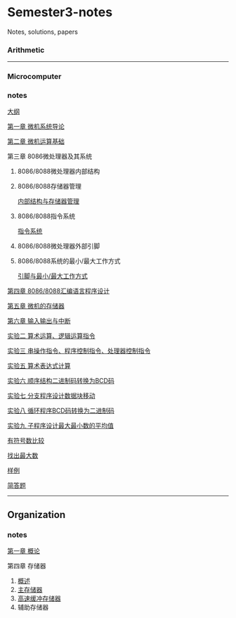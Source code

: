 # Semester3-notes

Notes, solutions, papers

### Arithmetic



------

### Microcomputer

### notes

[大纲](https://bruno686.github.io/semester3-notes/microcomputer/Notes/outline.html)

[第一章 微机系统导论](https://bruno686.github.io/semester3-notes/microcomputer/Notes/chapter_one.html)

[第二章 微机运算基础](https://bruno686.github.io/semester3-notes/microcomputer/Notes/chapter_two.html)

第三章 8086微处理器及其系统

1. 8086/8088微处理器内部结构

2. 8086/8088存储器管理

   [内部结构与存储器管理](https://bruno686.github.io/semester3-notes/microcomputer/Notes/chapter_three(1).html)

3. 8086/8088指令系统

   [指令系统](https://bruno686.github.io/semester3-notes/microcomputer/Notes/chapter_three(2).html)

4. 8086/8088微处理器外部引脚

5. 8086/8088系统的最小/最大工作方式

   [引脚与最小/最大工作方式](https://bruno686.github.io/semester3-notes/microcomputer/Notes/chapter_three(3).html)

[第四章 8086/8088汇编语言程序设计](https://bruno686.github.io/semester3-notes/microcomputer/Notes/chapter_four.html)

[第五章 微机的存储器](https://bruno686.github.io/semester3-notes/microcomputer/Notes/chapter_five.html)

[第六章 输入输出与中断](https://bruno686.github.io/semester3-notes/microcomputer/Notes/chapter_six.html)

[实验二 算术运算、逻辑运算指令](https://bruno686.github.io/semester3-notes/microcomputer/Notes/test2.html)

[实验三 串操作指令、程序控制指令、处理器控制指令](https://bruno686.github.io/semester3-notes/microcomputer/Notes/test3.html)

[实验五 算术表达式计算](https://bruno686.github.io/semester3-notes/microcomputer/Notes/test5.html)

[实验六 顺序结构二进制码转换为BCD码](https://bruno686.github.io/semester3-notes/microcomputer/Notes/test6.html)

[实验七 分支程序设计数据块移动](https://bruno686.github.io/semester3-notes/microcomputer/Notes/test7.html)

[实验八 循环程序BCD码转换为二进制码](https://bruno686.github.io/semester3-notes/microcomputer/Notes/test8.html)

[实验九 子程序设计最大最小数的平均值](https://bruno686.github.io/semester3-notes/microcomputer/Notes/test9.html)

[有符号数比较](https://bruno686.github.io/semester3-notes/microcomputer/Notes/test有符号数比较.html)

[找出最大数](https://bruno686.github.io/semester3-notes/microcomputer/Notes/test找最大数.html)

[样例](https://bruno686.github.io/semester3-notes/microcomputer/Notes/微机实验测试题.html)

[简答题](https://bruno686.github.io/semester3-notes/microcomputer/Notes/简答题.html)

------

## Organization

### notes

[第一章 概论](https://bruno686.github.io/semester3-notes/organization/Notes/chapter1_generality.html)

第四章 存储器

1. [概述](https://bruno686.github.io/semester3-notes/organization/Notes/chapter4_memory(1).html)
2. [主存储器](https://bruno686.github.io/semester3-notes/organization/Notes/chapter4_memory(2).html)
3. [高速缓冲存储器](https://bruno686.github.io/semester3-notes/organization/Notes/chapter4_memory(3).html)
4. 辅助存储器

